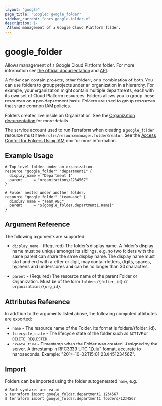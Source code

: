 ```yaml
---
layout: "google"
page_title: "Google: google_folder"
sidebar_current: "docs-google-folder-x"
description: |-
 Allows management of a Google Cloud Platform folder.
---
```


# google\_folder

Allows management of a Google Cloud Platform folder. For more information see 
[the official documentation](https://cloud.google.com/resource-manager/docs/creating-managing-folders)
and 
[API](https://cloud.google.com/resource-manager/reference/rest/v2/folder).

A folder can contain projects, other folders, or a combination of both. You can use folders to group projects under an organization in a hierarchy. For example, your organization might contain multiple departments, each with its own set of Cloud Platform resources. Folders allows you to group these resources on a per-department basis. Folders are used to group resources that share common IAM policies.

Folders created live inside an Organization. See the [Organization documentation](https://cloud.google.com/resource-manager/docs/quickstarts) for more details.

The service account used to run Terraform when creating a `google_folder`
resource must have `roles/resourcemanager.folderCreator`. See the
[Access Control for Folders Using IAM](https://cloud.google.com/resource-manager/docs/access-control-folders)
doc for more information.

## Example Usage

```hcl
# Top-level folder under an organization.
resource "google_folder" "department1" {
  display_name = "Department 1"
  parent     = "organizations/1234567"
}

# Folder nested under another folder.
resource "google_folder" "team-abc" {
  display_name = "Team ABC"
  parent     = "${google_folder.department1.name}"
}
```

## Argument Reference

The following arguments are supported:

* `display_name` - (Required) The folder’s display name.
    A folder’s display name must be unique amongst its siblings, e.g. no two folders with the same parent can share the same display name. The display name must start and end with a letter or digit, may contain letters, digits, spaces, hyphens and underscores and can be no longer than 30 characters. 

* `parent` - (Required) The resource name of the parent Folder or Organization.
    Must be of the form `folders/{folder_id}` or `organizations/{org_id}`.

## Attributes Reference

In addition to the arguments listed above, the following computed attributes are
exported:

* `name` - The resource name of the Folder. Its format is folders/{folder_id}.
* `lifecycle_state` - The lifecycle state of the folder such as `ACTIVE` or `DELETE_REQUESTED`.
* `create_time` - Timestamp when the Folder was created. Assigned by the server.
    A timestamp in RFC3339 UTC "Zulu" format, accurate to nanoseconds. Example: "2014-10-02T15:01:23.045123456Z".

## Import

Folders can be imported using the folder autogenerated `name`, e.g.

```
# Both syntaxes are valid
$ terraform import google_folder.department1 1234567
$ terraform import google_folder.department1 folders/1234567
```
